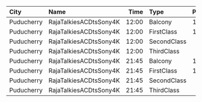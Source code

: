 | City       | Name                   |  Time | Type        | Price | Capacity | Booked |
| :--------- | :--------------------- | ----: | :---------- | ----: | -------: | -----: |
| Puducherry | RajaTalkiesACDtsSony4K | 12:00 | Balcony     |  150₹ |      161 |     81 |
| Puducherry | RajaTalkiesACDtsSony4K | 12:00 | FirstClass  |  100₹ |      643 |    321 |
| Puducherry | RajaTalkiesACDtsSony4K | 12:00 | SecondClass |   75₹ |      105 |     53 |
| Puducherry | RajaTalkiesACDtsSony4K | 12:00 | ThirdClass  |   50₹ |      105 |     68 |
| Puducherry | RajaTalkiesACDtsSony4K | 21:45 | Balcony     |  150₹ |      161 |     81 |
| Puducherry | RajaTalkiesACDtsSony4K | 21:45 | FirstClass  |  100₹ |      643 |    324 |
| Puducherry | RajaTalkiesACDtsSony4K | 21:45 | SecondClass |   75₹ |      105 |     53 |
| Puducherry | RajaTalkiesACDtsSony4K | 21:45 | ThirdClass  |   50₹ |      105 |     68 |